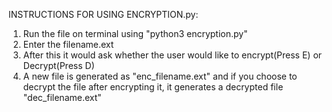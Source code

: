 INSTRUCTIONS FOR USING ENCRYPTION.py:
1. Run the file on terminal using "python3 encryption.py"
2. Enter the filename.ext
3. After this it would ask whether the user would like to encrypt(Press E) or Decrypt(Press D)
4. A new file is generated as "enc_filename.ext" and if you choose to decrypt the file after encrypting it, it generates a decrypted file "dec_filename.ext" 
